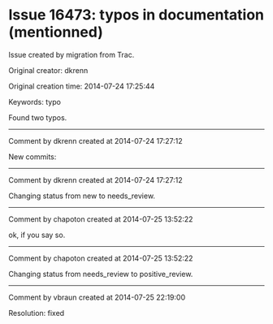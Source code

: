 # Issue 16473: typos in documentation (mentionned)

Issue created by migration from Trac.

Original creator: dkrenn

Original creation time: 2014-07-24 17:25:44

Keywords: typo

Found two typos.


---

Comment by dkrenn created at 2014-07-24 17:27:12

New commits:


---

Comment by dkrenn created at 2014-07-24 17:27:12

Changing status from new to needs_review.


---

Comment by chapoton created at 2014-07-25 13:52:22

ok, if you say so.


---

Comment by chapoton created at 2014-07-25 13:52:22

Changing status from needs_review to positive_review.


---

Comment by vbraun created at 2014-07-25 22:19:00

Resolution: fixed
